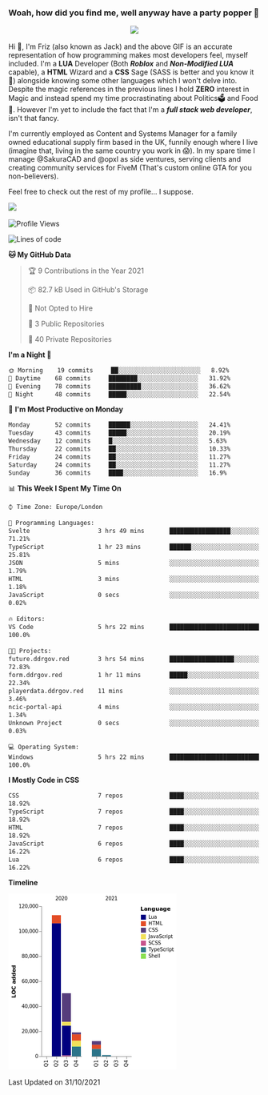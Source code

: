 ### Woah, how did you find me, well anyway have a party popper 🎉

<p align="center">
  <img  src="https://66.media.tumblr.com/d2766024a15e8c140bf20f314664eed2/d1615166bf58615c-d8/s400x600/aabc473a64edc43599d5345fd1e9e792d66ecc48.gifv">
</p>

Hi :wave:, I'm Friz (also known as Jack) and the above GIF is an accurate representation of how programming makes most developers feel, myself included. I'm a **LUA** Developer (Both ***Roblox*** and ***Non-Modified LUA*** capable), a **HTML** Wizard and a **CSS** Sage (SASS is better and you know it :pray:) alongside knowing some other languages which I won't delve into. Despite the magic references in the previous lines I hold **ZERO** interest in Magic and instead spend my time procrastinating about Politics🗳️ and Food🍔. However I'm yet to include the fact that I'm a ***full stack web developer***, isn't that fancy.

I'm currently employed as Content and Systems Manager for a family owned educational supply firm based in the UK, funnily enough where I live (imagine that, living in the same country you work in 😱). In my spare time I manage @SakuraCAD and @opxl as side ventures, serving clients and creating community services for FiveM (That's custom online GTA for you non-believers).

Feel free to check out the rest of my profile... I suppose.

<a href="https://github.com/anuraghazra/github-readme-stats">
  <img  src="https://github-readme-stats.vercel.app/api?username=JackOPXL&count_private=true&show_icons=true&theme=tokyonight" />
</a>



<!--START_SECTION:waka-->
![Profile Views](http://img.shields.io/badge/Profile%20Views-8-blue)

![Lines of code](https://img.shields.io/badge/From%20Hello%20World%20I%27ve%20Written-202079%20lines%20of%20code-blue)

**🐱 My GitHub Data** 

> 🏆 9 Contributions in the Year 2021
 > 
> 📦 82.7 kB Used in GitHub's Storage 
 > 
> 🚫 Not Opted to Hire
 > 
> 📜 3 Public Repositories 
 > 
> 🔑 40 Private Repositories  
 > 
**I'm a Night 🦉** 

```text
🌞 Morning    19 commits     ██░░░░░░░░░░░░░░░░░░░░░░░   8.92% 
🌆 Daytime    68 commits     ████████░░░░░░░░░░░░░░░░░   31.92% 
🌃 Evening    78 commits     █████████░░░░░░░░░░░░░░░░   36.62% 
🌙 Night      48 commits     █████░░░░░░░░░░░░░░░░░░░░   22.54%

```
📅 **I'm Most Productive on Monday** 

```text
Monday       52 commits     ██████░░░░░░░░░░░░░░░░░░░   24.41% 
Tuesday      43 commits     █████░░░░░░░░░░░░░░░░░░░░   20.19% 
Wednesday    12 commits     █░░░░░░░░░░░░░░░░░░░░░░░░   5.63% 
Thursday     22 commits     ██░░░░░░░░░░░░░░░░░░░░░░░   10.33% 
Friday       24 commits     ██░░░░░░░░░░░░░░░░░░░░░░░   11.27% 
Saturday     24 commits     ██░░░░░░░░░░░░░░░░░░░░░░░   11.27% 
Sunday       36 commits     ████░░░░░░░░░░░░░░░░░░░░░   16.9%

```


📊 **This Week I Spent My Time On** 

```text
⌚︎ Time Zone: Europe/London

💬 Programming Languages: 
Svelte                   3 hrs 49 mins       █████████████████░░░░░░░░   71.21% 
TypeScript               1 hr 23 mins        ██████░░░░░░░░░░░░░░░░░░░   25.81% 
JSON                     5 mins              ░░░░░░░░░░░░░░░░░░░░░░░░░   1.79% 
HTML                     3 mins              ░░░░░░░░░░░░░░░░░░░░░░░░░   1.18% 
JavaScript               0 secs              ░░░░░░░░░░░░░░░░░░░░░░░░░   0.02%

🔥 Editors: 
VS Code                  5 hrs 22 mins       █████████████████████████   100.0%

🐱‍💻 Projects: 
future.ddrgov.red        3 hrs 54 mins       ██████████████████░░░░░░░   72.83% 
form.ddrgov.red          1 hr 11 mins        █████░░░░░░░░░░░░░░░░░░░░   22.34% 
playerdata.ddrgov.red    11 mins             ░░░░░░░░░░░░░░░░░░░░░░░░░   3.46% 
ncic-portal-api          4 mins              ░░░░░░░░░░░░░░░░░░░░░░░░░   1.34% 
Unknown Project          0 secs              ░░░░░░░░░░░░░░░░░░░░░░░░░   0.03%

💻 Operating System: 
Windows                  5 hrs 22 mins       █████████████████████████   100.0%

```

**I Mostly Code in CSS** 

```text
CSS                      7 repos             ████░░░░░░░░░░░░░░░░░░░░░   18.92% 
TypeScript               7 repos             ████░░░░░░░░░░░░░░░░░░░░░   18.92% 
HTML                     7 repos             ████░░░░░░░░░░░░░░░░░░░░░   18.92% 
JavaScript               6 repos             ████░░░░░░░░░░░░░░░░░░░░░   16.22% 
Lua                      6 repos             ████░░░░░░░░░░░░░░░░░░░░░   16.22%

```


**Timeline**

![Chart not found](https://raw.githubusercontent.com/JackOPXL/JackOPXL/master/charts/bar_graph.png) 


 Last Updated on 31/10/2021
<!--END_SECTION:waka-->

